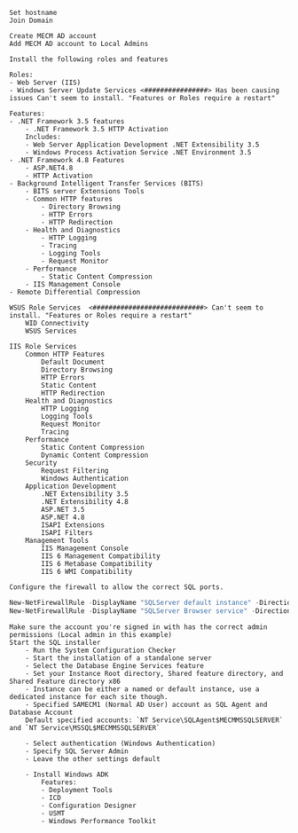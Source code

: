     Set hostname
    Join Domain

    Create MECM AD account
    Add MECM AD account to Local Admins

    Install the following roles and features

    Roles:
    - Web Server (IIS)
    - Windows Server Update Services <################> Has been causing issues Can't seem to install. "Features or Roles require a restart"

    Features:
    - .NET Framework 3.5 features
        - .NET Framework 3.5 HTTP Activation
        Includes:
        - Web Server Application Development .NET Extensibility 3.5
        - Windows Process Activation Service .NET Environment 3.5
    - .NET Framework 4.8 Features
        - ASP.NET4.8
        - HTTP Activation
    - Background Intelligent Transfer Services (BITS)
        - BITS server Extensions Tools
        - Common HTTP features
            - Directory Browsing
            - HTTP Errors
            - HTTP Redirection
        - Health and Diagnostics
            - HTTP Logging
            - Tracing
            - Logging Tools
            - Request Monitor
        - Performance
            - Static Content Compression
        - IIS Management Console
    - Remote Differential Compression

    WSUS Role Services  <############################> Can't seem to install. "Features or Roles require a restart"
        WID Connectivity
        WSUS Services
    
    IIS Role Services
        Common HTTP Features
            Default Document
            Directory Browsing
            HTTP Errors
            Static Content
            HTTP Redirection
        Health and Diagnostics
            HTTP Logging
            Logging Tools
            Request Monitor
            Tracing
        Performance
            Static Content Compression
            Dynamic Content Compression
        Security
            Request Filtering
            Windows Authentication
        Application Development
            .NET Extensibility 3.5
            .NET Extensibility 4.8
            ASP.NET 3.5
            ASP.NET 4.8
            ISAPI Extensions
            ISAPI Filters
        Management Tools
            IIS Management Console
            IIS 6 Management Compatibility
            IIS 6 Metabase Compatibility
            IIS 6 WMI Compatibility

    Configure the firewall to allow the correct SQL ports.

```PowerShell
New-NetFirewallRule -DisplayName "SQLServer default instance" -Direction Inbound -LocalPort 1433 -Protocol TCP -Action Allow
New-NetFirewallRule -DisplayName "SQLServer Browser service" -Direction Inbound -LocalPort 1434 -Protocol UDP -Action Allow
```
    Make sure the account you're signed in with has the correct admin permissions (Local admin in this example)
    Start the SQL installer
        - Run the System Configuration Checker
        - Start the installation of a standalone server
        - Select the Database Engine Services feature
        - Set your Instance Root directory, Shared feature directory, and Shared Feature directory x86
        - Instance can be either a named or default instance, use a dedicated instance for each site though.
        - Specified SAMECM1 (Normal AD User) account as SQL Agent and Database Account
        Default specified accounts: `NT Service\SQLAgent$MECMMSSQLSERVER` and `NT Service\MSSQL$MECMMSSQLSERVER`

        - Select authentication (Windows Authentication)
        - Specify SQL Server Admin
        - Leave the other settings default

        - Install Windows ADK
            Features:
            - Deployment Tools
            - ICD
            - Configuration Designer
            - USMT
            - Windows Performance Toolkit